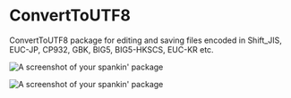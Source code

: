 # ConvertToUTF8

ConvertToUTF8 package for editing and saving files encoded in Shift_JIS, EUC-JP, CP932, GBK, BIG5, BIG5-HKSCS, EUC-KR etc.

![A screenshot of your spankin' package](https://dl.dropboxusercontent.com/u/358152/github/convert-to-utf8/convert-to-utf8-1.png)

![A screenshot of your spankin' package](https://dl.dropboxusercontent.com/u/358152/github/convert-to-utf8/convert-to-utf8-2.png)



